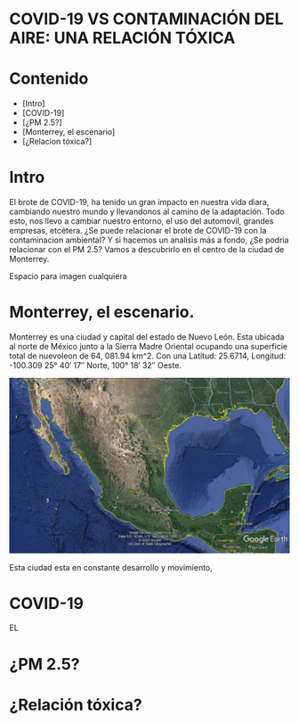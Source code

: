 COVID-19 VS CONTAMINACIÓN DEL AIRE: UNA RELACIÓN TÓXICA
===================

# Contenido
- [Intro]
- [COVID-19]
- [¿PM 2.5?]
- [Monterrey, el escenario]
- [¿Relacion tóxica?]

# Intro
El brote de COVID-19, ha tenido un gran impacto en nuestra vida diara, cambiando nuestro mundo y llevandonos al camino de la adaptación. Todo esto, nos llevo a cambiar nuestro entorno, el uso del automovil, grandes empresas, etcétera. ¿Se puede relacionar el brote de COVID-19 con la contaminacion ambiental? Y si hacemos un analisis más a fondo, ¿Se podria relacionar con el PM 2.5? Vamos a descubrirlo en el centro de la ciudad de Monterrey.

Espacio para imagen cualquiera

# Monterrey, el escenario.
Monterrey es una ciudad y capital del estado de Nuevo León. Esta ubicada al norte de México junto a la Sierra Madre Oriental ocupando una superficie total de nuevoleon de 64, 081.94 km^2. Con una Latitud: 25.6714, Longitud: -100.309 25° 40′ 17″ Norte, 100° 18′ 32″ Oeste.

![](https://github.com/k488-bit/Challenge_CdeCMx/blob/gh-pages/Images/117645984_681250895804238_3205561972497632758_n.png)

Esta ciudad esta en constante desarrollo y movimiento, 

# COVID-19
EL

# ¿PM 2.5?

# ¿Relación tóxica?
